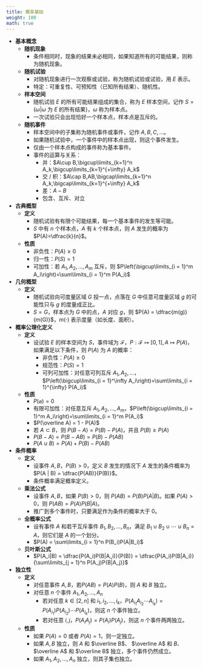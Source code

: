 ```yaml
---
title: 概率基础
weight: 100
math: true
---
```


- **基本概念**
    - **随机现象**
        - 条件相同时，现象的结果未必相同，如果知道所有的可能结果，则称为随机现象。
    - **随机试验**
        - 对随机现象进行一次观察或试验，称为随机试验或试验，用 $E$ 表示。
        - 特定：可重复性、可预知性（已知所有结果）、随机性。
    - **样本空间**
        - 随机试验 $E$ 的所有可能结果组成的集合，称为 $E$ 样本空间，记作 $S=\{\omega | \omega$ 为 $E$ 的所有结果$\}$，$\omega$ 称为样本点。
        - 一次试验只会出现恰好一个样本点，样本点是互斥的。
    - **随机事件**
        - 样本空间中的子集称为随机事件或事件，记作 $A,B,C,\dots$。
        - 如果随机试验中，一个事件中的样本点出现，则这个事件发生。
        - 仅由一个样本点构成的事件称为基本事件。
        - 事件的运算与关系：
            - 并：$A\cup B,\bigcup\limits_{k=1}^n A_k,\bigcup\limits_{k=1}^{+\infty} A_k$
            - 交 / 积：$A\cap B,AB,\bigcap\limits_{k=1}^n A_k,\bigcap\limits_{k=1}^{+\infty} A_k$
            - 差：$A-B$
            - 包含、互斥、对立
- **古典概型**
    - **定义**
        - 随机试验有有限个可能结果，每一个基本事件的发生等可能。
        - $S$ 中有 $n$ 个样本点，$A$ 有 $k$ 个样本点，则 $A$ 发生的概率为 $P(A)=\dfrac{k}{n}$。
    - **性质**
        - 非负性：$P(A) \ge 0$
        - 归一性：$P(S) = 1$
        - 可加性：若 $A_1, A_2, \dots, A_m$ 互斥，则 $P\left(\bigcup\limits_{i = 1}^m A_i\right)=\sum\limits_{i = 1}^m P(A_i)$
- **几何概型** <span id="v4un1v"></span>
    - **定义**
        - 随机试验向可度量区域 $G$ 投一点，点落在 $G$ 中任意可度量区域 $g$ 的可能性只与 $g$ 的度量成正比。
        - $S=G$，样本点为 $G$ 中的点，$A$ 对应 $g$，则 $P(A) = \dfrac{m(g)}{m(G)}$，$m(\cdot)$ 表示度量（如长度、面积）。
- **概率公理化定义**
    - **定义**
        - 设试验 $E$ 的样本空间为 $S$，事件域为 $\mathcal F$，$P:\mathcal F \longmapsto [0,1],A \mapsto P(A)$，如果满足以下条件，则 $P(A)$ 为 $A$ 的概率：
            - 非负性：$P(A) \ge 0$
            - 规范性：$P(S) = 1$
            - 可列可加性：对任意可列互斥 $A_1,A_2,\dots$，$P\left(\bigcup\limits_{i = 1}^\infty A_i\right)=\sum\limits_{i = 1}^{\infty} P(A_i)$
    - **性质**
        - $P(\varnothing)=0$
        - 有限可加性：对任意互斥 $A_1,A_2,\dots,A_m$，$P\left(\bigcup\limits_{i = 1}^m A_i\right)=\sum\limits_{i = 1}^m P(A_i)$
        - $P(\overline A) = 1 - P(A)$
        - 若 $A \subset B$，则 $P(B - A) = P(B) - P(A)$，并且 $P(B) \ge P(A)$
        - $P(B - A) = P(B - AB) = P(B) - P(AB)$
        - $P(A \cup B) = P(A) + P(B) - P(AB)$
- **条件概率**
    - **定义**
        - 设事件 $A,B$，$P(B) > 0$，定义 $B$ 发生的情况下 $A$ 发生的条件概率为 $P(A | B) = \dfrac{P(AB)}{P(B)}$。
        - 条件概率满足概率定义。
    - **乘法公式**
        - 设事件 $A,B$，如果 $P(B) > 0$，则 $P(AB) = P(B)P(A|B)$。如果 $P(A) > 0$，则 $P(AB) = P(A)P(B|A)$。
        - 推广到多个事件时，只要满足作为条件的概率大于 $0$。
    - **全概率公式**
        - 设有事件 $A$ 和若干互斥事件 $B_1, B_2, \dots, B_n$，满足 $B_1 \cup B_2 \cup \cdots \cup B_n = A$，则它们是 $A$ 的一个划分。
        - $P(A) = \sum\limits_{i = 1}^n P(B_i)P(A|B_i)$
    - **贝叶斯公式**
        - $P(A_i|B) = \dfrac{P(A_i)P(B|A_i)}{P(B)} = \dfrac{P(A_i)P(B|A_i)}{\sum\limits_{j = 1}^n P(A_j)P(B|A_j)}$
- **独立性** <span id="b59tln"></span>
    - **定义**
        - 对任意事件 $A,B$，若$P(AB)=P(A)P(B)$，则 $A$ 和 $B$ 独立。
        - 对任意 $n$ 个事件 $A_1, A_2, \dots, A_n$
            - 若对任意 $k \in [2, n]$ 和 $i_1,i_2,\dots,i_k$，$P(A_{i_1}A_{i_2}\cdots A_{i_k})=P(A_{i_1})P(A_{i_2})\cdots P(A_{i_k})$，则这 $n$ 个事件独立。
            - 若对任意 $i,j$，$P(A_iA_j) = P(A_i)P(A_j)$，则这 $n$ 个事件两两独立。
    - **性质**
        - 如果 $P(A) = 0$ 或者 $P(A) = 1$，则一定独立。
        - 如果 $A,B$ 独立，则 $A$ 和 $\overline B$、 $\overline A$ 和 $B$、 $\overline A$ 和 $\overline B$ 独立，多个事件仍然成立。
        - 如果 $A_1, A_2, \dots, A_n$ 独立，则其子集也独立。
